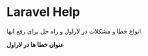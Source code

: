 # Laravel Help
انواع خطا و مشکلات در لاراول و راه حل برای رفع انها


__عنوان خطا ها در لاراول__





